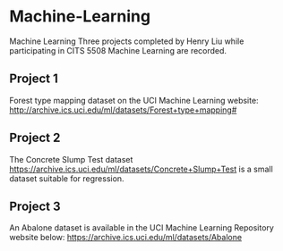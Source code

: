 # Machine-Learning
Machine Learning
Three projects completed by Henry Liu while participating in CITS 5508 Machine Learning are recorded.

## Project 1
Forest type mapping dataset on the UCI Machine Learning website:
http://archive.ics.uci.edu/ml/datasets/Forest+type+mapping#
## Project 2
The Concrete Slump Test dataset
https://archive.ics.uci.edu/ml/datasets/Concrete+Slump+Test
is a small dataset suitable for regression. 
## Project 3
An Abalone dataset is available in the UCI Machine Learning Repository website below: https://archive.ics.uci.edu/ml/datasets/Abalone
